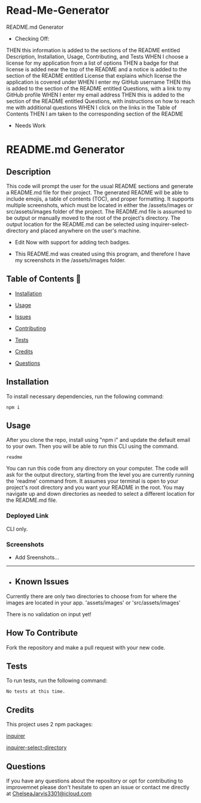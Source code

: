 # Read-Me-Generator
README.md Generator

* Checking Off: 

THEN this information is added to the sections of the README entitled Description, Installation, Usage, Contributing, and Tests
WHEN I choose a license for my application from a list of options
THEN a badge for that license is added near the top of the README and a notice is added to the section of the README entitled License that explains which license the application is covered under
WHEN I enter my GitHub username
THEN this is added to the section of the README entitled Questions, with a link to my GitHub profile
WHEN I enter my email address
THEN this is added to the section of the README entitled Questions, with instructions on how to reach me with additional questions
WHEN I click on the links in the Table of Contents
THEN I am taken to the corresponding section of the README



* Needs Work

# README.md Generator 

## Description

This code will prompt the user for the usual README sections and generate a README.md file for their project. The generated README will be able to include emojis, a table of contents (TOC), and proper formatting. It supports multiple screenshots, which must be located in either the /assets/images or src/assets/images folder of the project. The README.md file is assumed to be output or manually moved to the root of the project's directory. The output location for the README.md can be selected using inquirer-select-directory and placed anywhere on the user's machine.

* Edit
Now with support for adding tech badges. 

* This README.md was created using this program, and therefore I have my screenshots in the /assets/images folder.


## Table of Contents 📖

- [Installation](#Installation)

- [Usage](#usage)

* [Issues](#known-issues)

* [Contributing](#how-to-contribute)

* [Tests](#tests)

* [Credits](#credits)

* [Questions](#questions)

## Installation

To install necessary dependencies, run the following command:

```
npm i
```

## Usage

After you clone the repo, install using "npm i" and update the default email to your own. Then you will be able to run this CLI using the command.

```
readme
```

You can run this code from any directory on your computer. The code will ask for the output directory, starting from the level you are currently running the 'readme' command from. It assumes your terminal is open to your project's root directory and you want your README in the root. You may navigate up and down directories as needed to select a different location for the README.md file.

### Deployed Link

CLI only.

### Screenshots

* Add Sreenshots...

_____________________________________________________________________
* ## Known Issues

Currently there are only two directories to choose from for where the images are located in your app.
'assets/images'  or 
'src/assets/images'  

There is no validation on input yet!

## How To Contribute

Fork the repository and make a pull request with your new code.


## Tests

To run tests, run the following command:
```
No tests at this time.
```


## Credits

This project uses 2 npm packages:

[inquirer](https://www.npmjs.com/package/inquirer)

[inquirer-select-directory](https://classic.yarnpkg.com/en/package/inquirer-select-directory)



## Questions

If you have any questions about the repository or opt for contributing to improvemnet please don't hesitate to open an issue or contact me directly at ChelseaJarvis3301@icloud.com


